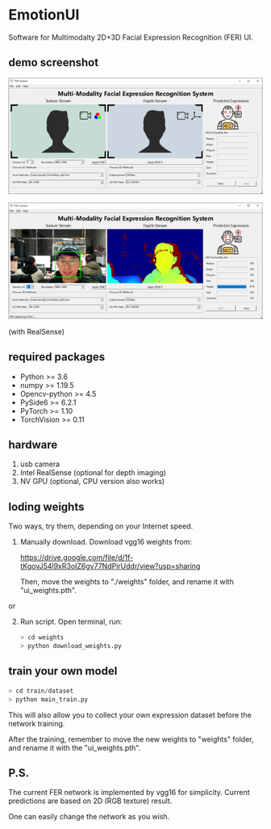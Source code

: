 # EmotionUI
 Software for Multimodalty 2D+3D Facial Expression Recognition (FER) UI.

## demo screenshot
![demo-ui](https://github.com/JohnnieXDU/EmotionUI/blob/main/resource/demo-ui.png)

![demo-happy](https://github.com/JohnnieXDU/EmotionUI/blob/main/resource/demo-happy.png)

(with RealSense)

## required packages
 - Python >= 3.6
 - numpy >= 1.19.5
 - Opencv-python >= 4.5
 - PySide6 >= 6.2.1
 - PyTorch >= 1.10
 - TorchVision >= 0.11

## hardware
 1) usb camera
 2) Intel RealSense (optional for depth imaging)
 3) NV GPU (optional, CPU version also works)

## loding weights
 Two ways, try them, depending on your Internet speed.
 1) Manually download.
    Download vgg16 weights from: 
    
    https://drive.google.com/file/d/1f-tKgovJ54l9xR3oIZ6gy77NdPirUddr/view?usp=sharing
    
    Then, move the weights to "./weights" folder, and rename it with "ui_weights.pth".
 
 
 or 
 
 2) Run script.
    Open terminal, run:
    ```python
    > cd weights
    > python download_weights.py
    ```

## train your own model
 ```python
 > cd train/dataset
 > python main_train.py
 ```
 
 This will also allow you to collect your own expression dataset before the network training.
 
 After the training, remember to move the new weights to "weights" folder, and rename it with the "ui_weights.pth".
 
## P.S.
 The current FER network is implemented by vgg16 for simplicity. Current predictions are based on 2D (RGB texture) result.
 
 One can easily change the network as you wish.
